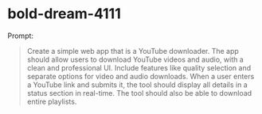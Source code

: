 # bold-dream-4111

Prompt:
> Create a simple web app that is a YouTube downloader. The app should allow users to download YouTube videos and audio, with a clean and professional UI. Include features like quality selection and separate options for video and audio downloads. When a user enters a YouTube link and submits it, the tool should display all details in a status section in real-time. The tool should also be able to download entire playlists.